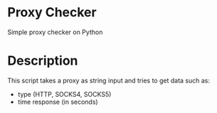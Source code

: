 # Proxy Checker
Simple proxy checker on Python

# Description
This script takes a proxy as string input and tries to get data such as:

- type (HTTP, SOCKS4, SOCKS5)
- time response (in seconds)
